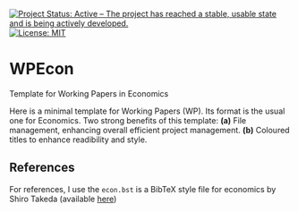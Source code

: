 [![Project Status: Active – The project has reached a stable, usable state and is being actively developed.](https://www.repostatus.org/badges/latest/active.svg)](https://www.repostatus.org/#active)
[![License: MIT](https://img.shields.io/badge/License-MIT-yellow.svg)](https://opensource.org/licenses/MIT)

# WPEcon
Template for Working Papers in Economics


Here is a minimal template for Working Papers (WP). Its format is the usual one for Economics. Two strong benefits of this template: 
**(a)** File management, enhancing overall efficient project management. 
**(b)** Coloured titles to enhance readibility and style.


## References
For references, I use the `econ.bst` is a BibTeX style file for economics by Shiro Takeda (available [here](https://github.com/ShiroTakeda/econ-bst))
